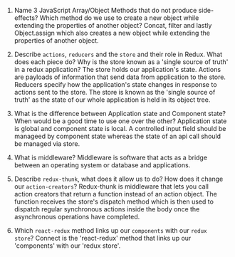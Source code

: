 1.  Name 3 JavaScript Array/Object Methods that do not produce side-effects? Which method do we use to create a new object while extending the properties of another object?
Concat, filter and lastly Object.assign which also creates a new object while extending the properties of another object.
1.  Describe `actions`, `reducers` and the `store` and their role in Redux. What does each piece do? Why is the store known as a 'single source of truth' in a redux application?
The store holds our application's state.  Actions are payloads of information that send data from application to the store.  Reducers specify how the application's state changes in response to actions sent to the store.  The store is known as the 'single source of truth' as the state of our whole application is held in its object tree.

1.  What is the difference between Application state and Component state? When would be a good time to use one over the other?
Application state is global and component state is local.  A controlled input field should be manageed by component state whereas the state of an api call should be managed via store.  
1.  What is middleware?
Middleware is software that acts as a bridge between an operating system or database and applications.  

1.  Describe `redux-thunk`, what does it allow us to do? How does it change our `action-creators`?
Redux-thunk is middleware that lets you call action creators that return a function instead of an action object.  The function receives the store's dispatch method which is then used to dispatch regular synchronous actions inside the body once the asynchronous operations have completed. 

1.  Which `react-redux` method links up our `components` with our `redux store`?
Connect is the 'react-redux' method that links up our 'components' with our 'redux store'.